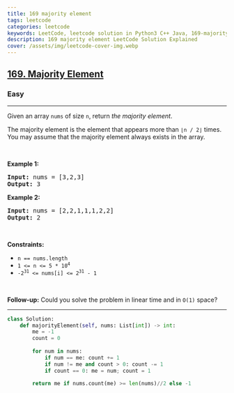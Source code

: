 ```yaml
---
title: 169 majority element
tags: leetcode
categories: leetcode
keywords: LeetCode, leetcode solution in Python3 C++ Java, 169-majority-element solution
description: 169 majority element LeetCode Solution Explained
cover: /assets/img/leetcode-cover-img.webp
---
```



<h2><a href="https://leetcode.com/problems/majority-element/">169. Majority Element</a></h2><h3>Easy</h3><hr><div><p>Given an array <code>nums</code> of size <code>n</code>, return <em>the majority element</em>.</p>

<p>The majority element is the element that appears more than <code>⌊n / 2⌋</code> times. You may assume that the majority element always exists in the array.</p>

<p>&nbsp;</p>
<p><strong>Example 1:</strong></p>
<pre><strong>Input:</strong> nums = [3,2,3]
<strong>Output:</strong> 3
</pre><p><strong>Example 2:</strong></p>
<pre><strong>Input:</strong> nums = [2,2,1,1,1,2,2]
<strong>Output:</strong> 2
</pre>
<p>&nbsp;</p>
<p><strong>Constraints:</strong></p>

<ul>
	<li><code>n == nums.length</code></li>
	<li><code>1 &lt;= n &lt;= 5 * 10<sup>4</sup></code></li>
	<li><code>-2<sup>31</sup> &lt;= nums[i] &lt;= 2<sup>31</sup> - 1</code></li>
</ul>

<p>&nbsp;</p>
<strong>Follow-up:</strong> Could you solve the problem in linear time and in <code>O(1)</code> space?</div>

---




```python
class Solution:
    def majorityElement(self, nums: List[int]) -> int:
        me = -1
        count = 0
        
        for num in nums:
            if num == me: count += 1
            if num != me and count > 0: count -= 1
            if count == 0: me = num; count = 1
        
        return me if nums.count(me) >= len(nums)//2 else -1
```
